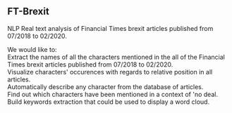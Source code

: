 ## FT-Brexit
NLP Real text analysis of Financial Times brexit articles published from 07/2018 to 02/2020.
 
We would like to:  
Extract the names of all the characters mentioned in the all of the Financial Times brexit articles published from 07/2018 to 02/2020.  
Visualize characters' occurences with regards to relative position in all articles.  
Automatically describe any character from the database of articles.  
Find out which characters have been mentioned in a context of 'no deal.  
Build keywords extraction that could be used to display a word cloud.  
